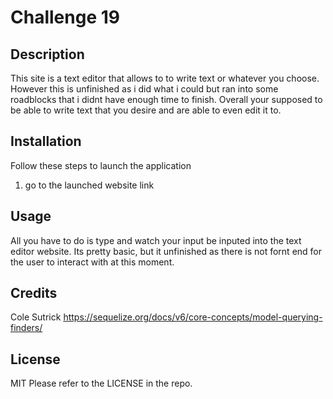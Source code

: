 # Challenge 19

## Description

This site is a text editor that allows to to write text or whatever you choose. However this is unfinished as i did what i could but ran into some roadblocks that i didnt have enough time to finish. Overall your supposed to be able to write text that you desire and are able to even edit it to.

## Installation

Follow these steps to launch the application
1. go to the launched website link

## Usage

All you have to do is type and watch your input be inputed into the text editor website. Its pretty basic, but it unfinished as there is not fornt end for the user to interact with at this moment.

## Credits

Cole Sutrick
https://sequelize.org/docs/v6/core-concepts/model-querying-finders/ 

## License

MIT
Please refer to the LICENSE in the repo.